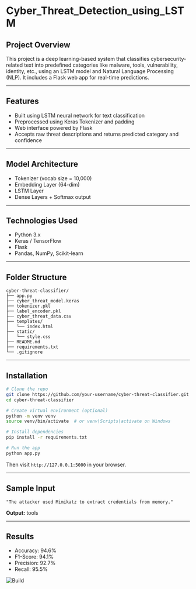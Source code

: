 # Cyber_Threat_Detection_using_LSTM

## Project Overview
This project is a deep learning-based system that classifies cybersecurity-related text into predefined categories like malware, tools, vulnerability, identity, etc., using an LSTM model and Natural Language Processing (NLP). It includes a Flask web app for real-time predictions.

---

## Features
- Built using LSTM neural network for text classification
- Preprocessed using Keras Tokenizer and padding
- Web interface powered by Flask
- Accepts raw threat descriptions and returns predicted category and confidence

---

## Model Architecture
- Tokenizer (vocab size = 10,000)
- Embedding Layer (64-dim)
- LSTM Layer
- Dense Layers + Softmax output

---

## Technologies Used
- Python 3.x
- Keras / TensorFlow
- Flask
- Pandas, NumPy, Scikit-learn

---

## Folder Structure
```
cyber-threat-classifier/
├── app.py
├── cyber_threat_model.keras
├── tokenizer.pkl
├── label_encoder.pkl
├── cyber_threat_data.csv
├── templates/
│   └── index.html
├── static/
│   └── style.css
├── README.md
├── requirements.txt
└── .gitignore
```

---

## Installation
```bash
# Clone the repo
git clone https://github.com/your-username/cyber-threat-classifier.git
cd cyber-threat-classifier

# Create virtual environment (optional)
python -m venv venv
source venv/bin/activate  # or venv\Scripts\activate on Windows

# Install dependencies
pip install -r requirements.txt

# Run the app
python app.py
```
Then visit `http://127.0.0.1:5000` in your browser.

---

## Sample Input
```
"The attacker used Mimikatz to extract credentials from memory."
```
**Output:** tools

---

## Results
- Accuracy: 94.6%
- F1-Score: 94.1%
- Precision: 92.7%
- Recall: 95.5%


![Build](https://github.com/Murali-ux07/Cyber_Threat_Detection_using_LSTM/actions/workflows/python-lint.yml/badge.svg)
